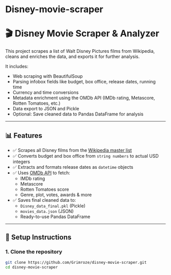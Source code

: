# Disney-movie-scraper
# 🎬 Disney Movie Scraper & Analyzer

This project scrapes a list of Walt Disney Pictures films from Wikipedia, cleans and enriches the data, and exports it for further analysis.

It includes:
- Web scraping with BeautifulSoup
- Parsing infobox fields like budget, box office, release dates, running time
- Currency and time conversions
- Metadata enrichment using the OMDb API (IMDb rating, Metascore, Rotten Tomatoes, etc.)
- Data export to JSON and Pickle
- Optional: Save cleaned data to Pandas DataFrame for analysis

---

## 📊 Features

- ✅ Scrapes all Disney films from the [Wikipedia master list](https://en.wikipedia.org/wiki/List_of_Walt_Disney_Pictures_films)
- ✅ Converts budget and box office from `string numbers` to actual USD integers
- ✅ Extracts and formats release dates as `datetime` objects
- ✅ Uses [OMDb API](https://www.omdbapi.com/) to fetch:
  - IMDb rating
  - Metascore
  - Rotten Tomatoes score
  - Genre, plot, votes, awards & more
- ✅ Saves final cleaned data to:
  - `Disney_data_final.pkl` (Pickle)
  - `movies_data.json` (JSON)
  - Ready-to-use Pandas DataFrame

---

## 🚀 Setup Instructions

### 1. Clone the repository

```bash
git clone https://github.com/Grimroze/disney-movie-scraper.git
cd disney-movie-scraper
